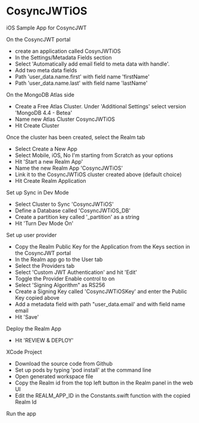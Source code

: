# CosyncJWTiOS
iOS Sample App for CosyncJWT

On the CosyncJWT portal

* create an application called CosynJWTiOS
* In the Settings/Metadata Fields section
* Select 'Automatically add email field to meta data with handle'.
* Add two meta data fields
* Path 'user_data.name.first' with field name 'firstName'
* Path 'user_data.name.last' with field name 'lastName'

On the MongoDB Atlas side

* Create a Free Atlas Cluster. Under 'Additional Settings' select version 'MongoDB 4.4 - Betea'
* Name new Atlas Cluster CosyncJWTiOS
* Hit Create Cluster

Once the cluster has been created, select the Realm tab 

* Select Create a New App
* Select Mobile, iOS, No I'm starting from Scratch as your options
* Hit 'Start a new Realm App'
* Name the new Realm App 'CosyncJWTiOS'
* Link it to the CosyncJWTiOS cluster created above (default choice)
* Hit Create Realm Application

Set up Sync in Dev Mode

* Select Cluster to Sync 'CosyncJWTiOS'
* Define a Database called 'CosyncJWTiOS_DB'
* Create a partition key called '_partition' as a string
* Hit 'Turn Dev Mode On'

Set up user provider 

* Copy the Realm Public Key for the Application from the Keys section in the CosyncJWT portal
* In the Realm app go to the User tab
* Select the Providers tab
* Select 'Custom JWT Authentication' and hit 'Edit'
* Toggle the Provider Enable control to on
* Select 'Signing Algorithm" as RS256
* Create a Signing Key called 'CosyncJWTiOSKey' and enter the Public Key copied above
* Add a metadata field with path "user_data.email' and with field name email
* Hit 'Save'

Deploy the Realm App

* Hit 'REVIEW & DEPLOY'

XCode Project

* Download the source code from Github
* Set up pods by typing 'pod install' at the command line
* Open generated workspace file
* Copy the Realm id from the top left button in the Realm panel in the web UI
* Edit the REALM_APP_ID in the Constants.swift function with the copied Realm Id

Run the app
